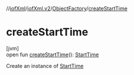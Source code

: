 //[iofXml](../../../index.md)/[iofXml.v2](../index.md)/[ObjectFactory](index.md)/[createStartTime](create-start-time.md)

# createStartTime

[jvm]\
open fun [createStartTime](create-start-time.md)(): [StartTime](../-start-time/index.md)

Create an instance of [StartTime](../-start-time/index.md)
